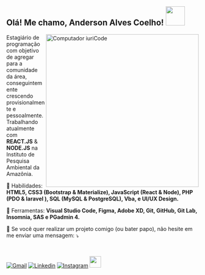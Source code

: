 <h2> Olá! Me chamo, Anderson Alves Coelho! <img src="https://dkrn4sk0rn31v.cloudfront.net/2018/05/29070459/pixelart-octocat.gif" width="50"></h2>

<img src="https://media0.giphy.com/media/gUNA7QH4AeLde/giphy.gif" min-width="400px" max-width="400px" width="400px" align="right" alt="Computador iuriCode">
<p align="left"> 
  Estagiário de programação com objetivo de agregar para a comunidade da área, conseguintemente crescendo provisionalmente e pessoalmente. Trabalhando atualmente com <strong>REACT.JS</strong> & <strong>NODE.JS</strong> na Instituto de Pesquisa Ambiental da Amazônia.
</p>

<p align="left">
  💎 Habilidades: <strong>HTML5, CSS3 (Bootstrap &  Materialize), JavaScript (React & Node), PHP (PDO & laravel ), SQL (MySQL & PostgreSQL),  Vba, e UI/UX Design.</strong>
</p>

<p align="left">
  🔨 Ferramentas: <strong>Visual Studio Code, Figma, Adobe XD, Git, GitHub, Git Lab, Insomnia, SAS e PGadmin 4.</strong>
</p>

<p align="left">
  💌 Se você quer realizar um projeto comigo (ou bater papo), não hesite em me enviar uma mensagem: ⤵️
</p>
<br/>
<p align="left">
 
 [![Gmail](https://img.shields.io/badge/gmail-%23D14836.svg?&style=for-the-badge&logo=gmail&logoColor=white)](mailto:a0a0coelho0@gmailcom)
[![Linkedin](https://img.shields.io/badge/linkedin-%230077B5.svg?&style=for-the-badge&logo=linkedin&logoColor=white)](https://www.linkedin.com/in/anderson-alves-coelho)
 [![Instagram](https://img.shields.io/badge/instagram-%23E4405F.svg?&style=for-the-badge&logo=instagram&logoColor=white)](https://www.instagram.com/_anderson_alves/)
  <a href="https://discord.gg/8YeVAYcZza" alt="Discord"><img src="https://image.flaticon.com/icons/png/512/2111/2111370.png" min-width="30px" max-width="30px" width="30px"/></a>
</p>
